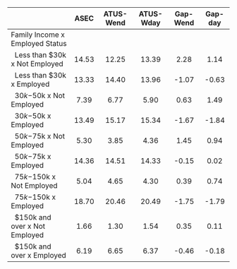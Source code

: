
|                      |         ASEC |    ATUS-Wend |    ATUS-Wday |     Gap-Wend |      Gap-day |
| -------------------- | :----------: | :----------: | :----------: | :----------: | :----------: |
| Family Income x Employed Status |              |              |              |              |              |
| &nbsp;&nbsp;Less than $30k x Not Employed |        14.53 |        12.25 |        13.39 |         2.28 |         1.14 |
| &nbsp;&nbsp;Less than $30k x Employed |        13.33 |        14.40 |        13.96 |        -1.07 |        -0.63 |
| &nbsp;&nbsp;$30k-$50k x Not Employed |         7.39 |         6.77 |         5.90 |         0.63 |         1.49 |
| &nbsp;&nbsp;$30k-$50k x Employed |        13.49 |        15.17 |        15.34 |        -1.67 |        -1.84 |
| &nbsp;&nbsp;$50k-$75k x Not Employed |         5.30 |         3.85 |         4.36 |         1.45 |         0.94 |
| &nbsp;&nbsp;$50k-$75k x Employed |        14.36 |        14.51 |        14.33 |        -0.15 |         0.02 |
| &nbsp;&nbsp;$75k-$150k x Not Employed |         5.04 |         4.65 |         4.30 |         0.39 |         0.74 |
| &nbsp;&nbsp;$75k-$150k x Employed |        18.70 |        20.46 |        20.49 |        -1.75 |        -1.79 |
| &nbsp;&nbsp;$150k and over x Not Employed |         1.66 |         1.30 |         1.54 |         0.35 |         0.11 |
| &nbsp;&nbsp;$150k and over x Employed |         6.19 |         6.65 |         6.37 |        -0.46 |        -0.18 |

